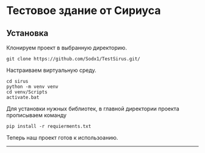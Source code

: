 # Тестовое здание от Сириуса
## Установка

Клонируем проект в выбранную директорию.

````
git clone https://github.com/Sodx1/TestSirus.git/
````

Настраиваем виртуальную среду.

````
cd sirus
python -m venv venv
cd venv/Scripts
activate.bat
````

Для установки нужных библиотек, в главной директории проекта прописываем команду

````
pip install -r requierments.txt 
````

Теперь наш проект готов к использоанию.

---
